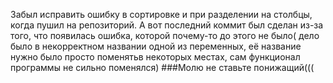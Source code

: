Забыл исправить ошибку в сортировке и при разделении на столбцы, когда пушил на репозиторий. А вот последний коммит был сделан из-за того, что появилась ошибка, которой почему-то до этого не было( дело было в некорректном названии одной из переменных, её название нужно было просто поменятьв некоторых местах, сам функционал программы не сильно поменялся) ###Молю не ставьте понижащий(((
